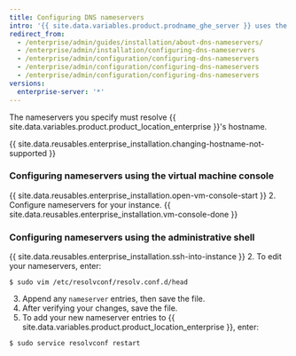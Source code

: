 ```yaml
---
title: Configuring DNS nameservers
intro: '{{ site.data.variables.product.prodname_ghe_server }} uses the dynamic host configuration protocol (DHCP) for DNS settings when DHCP leases provide nameservers. If nameservers are not provided by a dynamic host configuration protocol (DHCP) lease, or if you need to use specific DNS settings, you can specify the nameservers manually.'
redirect_from:
  - /enterprise/admin/guides/installation/about-dns-nameservers/
  - /enterprise/admin/installation/configuring-dns-nameservers
  - /enterprise/admin/configuration/configuring-dns-nameservers
  - /enterprise/admin/configuration/configuring-dns-nameservers
  - /enterprise/admin/configuration/configuring-dns-nameservers
versions:
  enterprise-server: '*'
---
```


The nameservers you specify must resolve {{ site.data.variables.product.product_location_enterprise }}'s hostname.

{{ site.data.reusables.enterprise_installation.changing-hostname-not-supported }}

### Configuring nameservers using the virtual machine console

{{ site.data.reusables.enterprise_installation.open-vm-console-start }}
2. Configure nameservers for your instance.
{{ site.data.reusables.enterprise_installation.vm-console-done }}

### Configuring nameservers using the administrative shell

{{ site.data.reusables.enterprise_installation.ssh-into-instance }}
2. To edit your nameservers, enter:
  ```shell
  $ sudo vim /etc/resolvconf/resolv.conf.d/head
  ```
3. Append any `nameserver` entries, then save the file.
4. After verifying your changes, save the file.
5. To add your new nameserver entries to {{ site.data.variables.product.product_location_enterprise }}, enter:
  ```shell
  $ sudo service resolvconf restart
  ```
